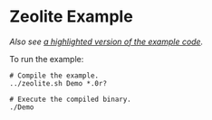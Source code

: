 # Zeolite Example

*Also see
[a highlighted version of the example code](https://ta0kira.github.io/zeolite/example/index.html).*

To run the example:

```shell
# Compile the example.
../zeolite.sh Demo *.0r?

# Execute the compiled binary.
./Demo
```
